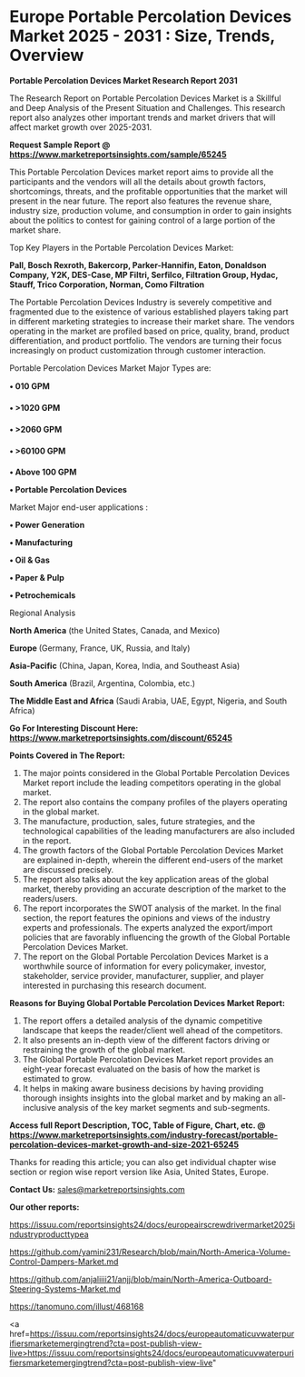 # Europe Portable Percolation Devices Market 2025 - 2031 : Size, Trends, Overview

<strong>Portable Percolation Devices Market Research Report 2031</strong>

The Research Report on Portable Percolation Devices Market is a Skillful and Deep Analysis of the Present Situation and Challenges. This research report also analyzes other important trends and market drivers that will affect market growth over 2025-2031.

<strong>Request Sample Report @ <a href=https://www.marketreportsinsights.com/sample/65245>https://www.marketreportsinsights.com/sample/65245</a></strong>

This Portable Percolation Devices market report aims to provide all the participants and the vendors will all the details about growth factors, shortcomings, threats, and the profitable opportunities that the market will present in the near future. The report also features the revenue share, industry size, production volume, and consumption in order to gain insights about the politics to contest for gaining control of a large portion of the market share.

Top Key Players in the Portable Percolation Devices Market:

<strong>Pall, Bosch Rexroth, Bakercorp, Parker-Hannifin, Eaton, Donaldson Company, Y2K, DES-Case, MP Filtri, Serfilco, Filtration Group, Hydac, Stauff, Trico Corporation, Norman, Como Filtration</strong>

The Portable Percolation Devices Industry is severely competitive and fragmented due to the existence of various established players taking part in different marketing strategies to increase their market share. The vendors operating in the market are profiled based on price, quality, brand, product differentiation, and product portfolio. The vendors are turning their focus increasingly on product customization through customer interaction.

Portable Percolation Devices Market Major Types are:

<strong>• 010 GPM

• >1020 GPM

• >2060 GPM

• >60100 GPM

• Above 100 GPM

• Portable Percolation Devices</strong>

Market Major end-user applications :

<strong>• Power Generation

• Manufacturing

• Oil & Gas

• Paper & Pulp

• Petrochemicals</strong>

Regional Analysis

</u><strong><b>North America</b></strong> (the United States, Canada, and Mexico)

<strong><b>Europe </b></strong>(Germany, France, UK, Russia, and Italy)

<strong><b>Asia-Pacific</b></strong> (China, Japan, Korea, India, and Southeast Asia)

<strong><b>South America</b></strong> (Brazil, Argentina, Colombia, etc.)

<strong><b>The Middle East and Africa</b></strong> (Saudi Arabia, UAE, Egypt, Nigeria, and South Africa)

<strong>Go For Interesting Discount Here: <a href=https://www.marketreportsinsights.com/discount/65245>https://www.marketreportsinsights.com/discount/65245</a></strong>

<strong>Points Covered in The Report:</strong>
<ol>
  <li>The major points considered in the Global Portable Percolation Devices Market report include the leading competitors operating in the global market.</li>
  <li>The report also contains the company profiles of the players operating in the global market.</li>
  <li>The manufacture, production, sales, future strategies, and the technological capabilities of the leading manufacturers are also included in the report.</li>
  <li>The growth factors of the Global Portable Percolation Devices Market are explained in-depth, wherein the different end-users of the market are discussed precisely.</li>
  <li>The report also talks about the key application areas of the global market, thereby providing an accurate description of the market to the readers/users.</li>
  <li>The report incorporates the SWOT analysis of the market. In the final section, the report features the opinions and views of the industry experts and professionals. The experts analyzed the export/import policies that are favorably influencing the growth of the Global Portable Percolation Devices Market.</li>
  <li>The report on the Global Portable Percolation Devices Market is a worthwhile source of information for every policymaker, investor, stakeholder, service provider, manufacturer, supplier, and player interested in purchasing this research document.</li>
</ol>
<strong>Reasons for Buying Global Portable Percolation Devices Market Report:</strong>

<ol>
  <li>The report offers a detailed analysis of the dynamic competitive landscape that keeps the reader/client well ahead of the competitors.</li>
  <li>It also presents an in-depth view of the different factors driving or restraining the growth of the global market.</li>
  <li>The Global Portable Percolation Devices Market report provides an eight-year forecast evaluated on the basis of how the market is estimated to grow.</li>
  <li>It helps in making aware business decisions by having providing thorough insights insights into the global market and by making an all-inclusive analysis of the key market segments and sub-segments.</li>
</ol>
<strong>Access full Report Description, TOC, Table of Figure, Chart, etc. @ <a href=https://www.marketreportsinsights.com/industry-forecast/portable-percolation-devices-market-growth-and-size-2021-65245>https://www.marketreportsinsights.com/industry-forecast/portable-percolation-devices-market-growth-and-size-2021-65245</a></strong>


Thanks for reading this article; you can also get individual chapter wise section or region wise report version like Asia, United States, Europe.

<strong>Contact Us:</strong>
sales@marketreportsinsights.com

<strong>Our other reports:</strong>

<a href=https://issuu.com/reportsinsights24/docs/europeairscrewdrivermarket2025industryproducttypea>https://issuu.com/reportsinsights24/docs/europeairscrewdrivermarket2025industryproducttypea</a>

<a href=https://github.com/yamini231/Research/blob/main/North-America-Volume-Control-Dampers-Market.md>https://github.com/yamini231/Research/blob/main/North-America-Volume-Control-Dampers-Market.md</a>

<a href=https://github.com/anjaliiii21/anjj/blob/main/North-America-Outboard-Steering-Systems-Market.md>https://github.com/anjaliiii21/anjj/blob/main/North-America-Outboard-Steering-Systems-Market.md</a>

<a href=https://tanomuno.com/illust/468168>https://tanomuno.com/illust/468168</a>

<a href=https://issuu.com/reportsinsights24/docs/europeautomaticuvwaterpurifiersmarketemergingtrend?cta=post-publish-view-live>https://issuu.com/reportsinsights24/docs/europeautomaticuvwaterpurifiersmarketemergingtrend?cta=post-publish-view-live</a>"
